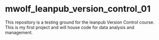 # mwolf_leanpub_version_control_01
This repository is a testing ground for the leanpub Version Control course.
This is my first project and will house code for data analysis and management.
